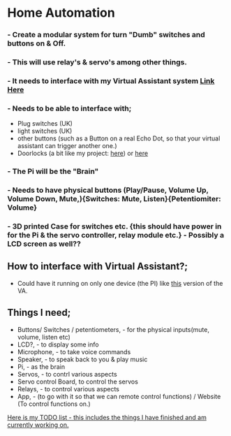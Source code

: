 # Home Automation
### - Create a modular system for turn **"Dumb"** switches and buttons on & Off.
### - This will use relay's & servo's among other things.
### - It needs to interface with my Virtual Assistant system [Link Here](https://github.com/TechyYodaCoder/Virtual_Assistant_Modular)
### - Needs to be able to interface with;
- Plug switches (UK)
- light switches (UK)
- other buttons (such as a Button on a real Echo Dot, so that your virtual assistant can trigger another one.)
- Doorlocks (a bit like my project: [here](https://github.com/TechyYodaCoder/Doorlock)) or [here](https://www.thingiverse.com/thing:1596180)


### - The Pi will be the **"Brain"**
### - Needs to have physical buttons (Play/Pause, Volume Up, Volume Down, Mute,){Switches: Mute, Listen}{Petentiomiter: Volume}
### - 3D printed Case for switches etc. {this should have power in for the Pi & the servo controller, relay module etc.} - Possibly a LCD screen as well??


## How to interface with Virtual Assistant?;
- Could have it running on only one device (the PI) like [this](https://github.com/TechyYodaCoder/Virtual_Assistant_Computer_Only) version of the VA.


## Things I need;
- Buttons/ Switches / petentiometers, - for the physical inputs(mute, volume, listen etc)
- LCD?, - to display some info
- Microphone, - to take voice commands
- Speaker, - to speak back to you & play music
- Pi, - as the brain
- Servos, - to contrl various aspects
- Servo control Board, to control the servos
- Relays, - to control various aspects
- App, - (to go with it so that we can remote control functions) / Website (To control functions on.)


[Here is my TODO list - this includes the things I have finished and am currently working on.](TODO)
